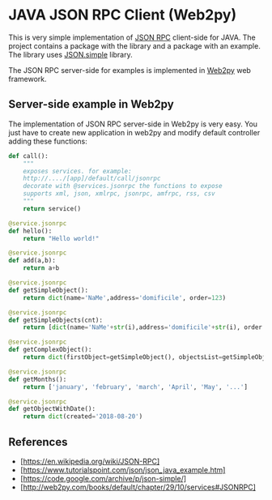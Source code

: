 # JAVA JSON RPC Client (Web2py)

This is very simple implementation of [JSON RPC](https://en.wikipedia.org/wiki/JSON-RPC) client-side for JAVA. 
The project contains a package with the library and a package with an example. 
The library uses [JSON.simple](https://code.google.com/archive/p/json-simple/) library. 

The JSON RPC server-side for examples is implemented in 
[Web2py](http://web2py.com/books/default/chapter/29/10/services#JSONRPC)
web framework. 

## Server-side example in Web2py

The implementation of JSON RPC server-side in Web2py is very easy. 
You just have to create new application in web2py and modify default controller
adding these functions: 

```python
def call():
    """
    exposes services. for example:
    http://..../[app]/default/call/jsonrpc
    decorate with @services.jsonrpc the functions to expose
    supports xml, json, xmlrpc, jsonrpc, amfrpc, rss, csv
    """
    return service()

@service.jsonrpc
def hello():
    return "Hello world!"

@service.jsonrpc
def add(a,b):
    return a+b

@service.jsonrpc
def getSimpleObject():
    return dict(name='NaMe',address='domificile', order=123)

@service.jsonrpc
def getSimpleObjects(cnt):
    return [dict(name='NaMe'+str(i),address='domificile'+str(i), order = 13*i) for i in range(cnt)]

@service.jsonrpc
def getComplexObject():
    return dict(firstObject=getSimpleObject(), objectsList=getSimpleObjects(3))

@service.jsonrpc
def getMonths():
    return ['january', 'february', 'march', 'April', 'May', '...']

@service.jsonrpc
def getObjectWithDate():
    return dict(created='2018-08-20')
```

## References

* [https://en.wikipedia.org/wiki/JSON-RPC]
* [https://www.tutorialspoint.com/json/json_java_example.htm]
* [https://code.google.com/archive/p/json-simple/]
* [http://web2py.com/books/default/chapter/29/10/services#JSONRPC]